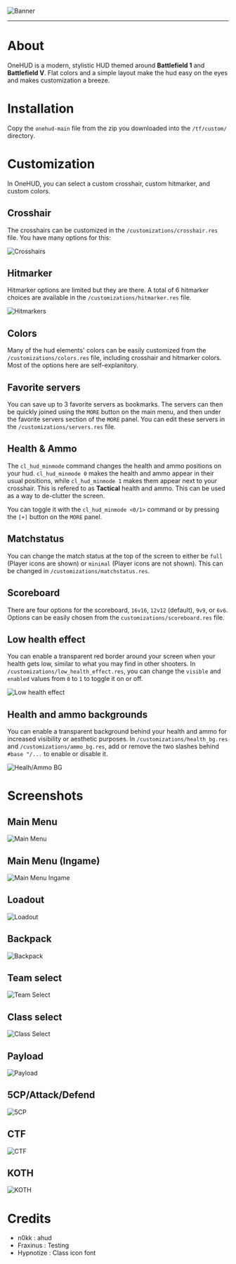 ![Banner](./assets/onehud-logo.png)

---

# About

OneHUD is a modern, stylistic HUD themed around **Battlefield 1** and **Battlefield V**. Flat colors and a simple layout make the hud easy on the eyes and makes customization a breeze.

# Installation

Copy the `onehud-main` file from the zip you downloaded into the `/tf/custom/` directory.

# Customization

In OneHUD, you can select a custom crosshair, custom hitmarker, and custom colors.

## Crosshair

The crosshairs can be customized in the `/customizations/crosshair.res` file. You have many options for this:

![Crosshairs](./customizations/crosshairs.png)

## Hitmarker

Hitmarker options are limited but they are there. A total of 6 hitmarker choices are available in the `/customizations/hitmarker.res` file.

![Hitmarkers](./customizations/hitmarkers.png)

## Colors

Many of the hud elements' colors can be easily customized from the `/customizations/colors.res` file, including crosshair and hitmarker colors. Most of the options here are self-explanitory. 

## Favorite servers

You can save up to 3 favorite servers as bookmarks. The servers can then be quickly joined using the `MORE` button on the main menu, and then under the favorite servers section of the `MORE` panel. You can edit these servers in the `/customizations/servers.res` file.

## Health & Ammo

The `cl_hud_minmode` command changes the health and ammo positions on your hud. `cl_hud_minmode 0` makes the health and ammo appear in their usual positions, while `cl_hud_minmode 1` makes them appear next to your crosshair. This is refered to as **Tactical** health and ammo. This can be used as a way to de-clutter the screen.

You can toggle it with the `cl_hud_minmode <0/1>` command or by pressing the `[+]` button on the `MORE` panel.

## Matchstatus

You can change the match status at the top of the screen to either be `full` (Player icons are shown) or `minimal` (Player icons are not shown). This can be changed in `/customizations/matchstatus.res`.

## Scoreboard

There are four options for the scoreboard, `16v16`, `12v12` (default), `9v9`, or `6v6`. Options can be easily chosen from the `customizations/scoreboard.res` file.

## Low health effect

You can enable a transparent red border around your screen when your health gets low, similar to what you may find in other shooters. In `/customizations/low_health_effect.res`, you can change the `visible` and `enabled` values from `0` to `1` to toggle it on or off.

![Low health effect](./assets/low_health_effect.png)

## Health and ammo backgrounds

You can enable a transparent background behind your health and ammo for increased visibility or aesthetic purposes. In `/customizations/health_bg.res` and `/customizations/ammo_bg.res`, add or remove the two slashes behind `#base "/...` to enable or disable it.

![Healh/Ammo BG](./assets/health_ammo_bg.png)

# Screenshots

## Main Menu

![Main Menu](./assets/screenshots/main_menu.png)

## Main Menu (Ingame)

![Main Menu Ingame](./assets/screenshots/main_menu_ingame.png)

## Loadout

![Loadout](./assets/screenshots/loadout.png)

## Backpack

![Backpack](./assets/screenshots/backpack.png)

## Team select

![Team Select](./assets/screenshots/team_selection.png)

## Class select

![Class Select](./assets/screenshots/class_selection.png)

## Payload

![Payload](./assets/screenshots/payload.png)

## 5CP/Attack/Defend

![5CP](./assets/screenshots/5cp.png)

## CTF

![CTF](./assets/screenshots/ctf.png)

## KOTH

![KOTH](./assets/screenshots/koth.png)

# Credits

- n0kk : ahud
- Fraxinus : Testing
- Hypnotize : Class icon font